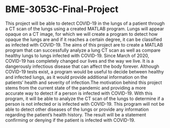 # BME-3053C-Final-Project
This project will be able to detect COVID-19 in the lungs of a patient through a CT scan of the lungs using a created MATLAB program. Lungs will appear opaque on a CT image, for which we will create a program to detect how opaque the lungs are and if it reaches a certain degree, it can be classified as infected with COVID-19. The aims of this project are to create a MATLAB program that can successfully analyze a lung CT scan as well as compare healthy lungs to lungs infected with COVID-19.
Since March of 2020, COVID-19 has completely changed our lives and the way we live. It is a dangerously infectious disease that can affect the body forever. Although COVID-19 tests exist, a program would be useful to decide between healthy and infected lungs, as it would provide additional information on the patients’ health and severity of infection.The motivation behind this project stems from the current state of the pandemic and providing a more accurate way to detect if a person is infected with COVID-19. With this program, it will be able to analyze the CT scan of the lungs to determine if a person is not infected or is infected with COVID-19. This program will not be able to detect other diseases of the lungs or provide any information regarding the patient’s health history. The result will be a statement confirming or denying if the patient is infected with COVID-19.
